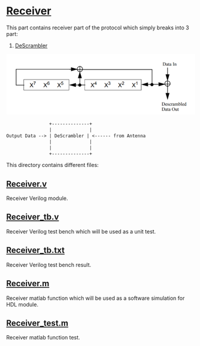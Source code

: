 # [Receiver](https://github.com/sadrasabouri/802.11a/tree/master/Hardware/Receiver)
This part contains receiver part of the protocol which simply breaks into 3 part:

1. [DeScrambler](https://github.com/sadrasabouri/802.11a/tree/master/Hardware/Receiver/DeScrambler)

<img src="https://github.com/sadrasabouri/802.11a/blob/master/OtherFiles/Scrambler.PNG">

```
                +--------------+ 
                |              |
Output Data --> | DeScrambler | <------ from Antenna
                |              |
                |              |
                +--------------+
```

This directory contains different files:

## [Receiver.v](https://github.com/sadrasabouri/802.11a/tree/master/Hardware/Receiver/Receiver.v)
Receiver Verilog module.

## [Receiver_tb.v](https://github.com/sadrasabouri/802.11a/tree/master/Hardware/Receiver/Receiver_tb.v)
Receiver Verilog test bench which will be used as a unit test.

## [Receiver_tb.txt](https://github.com/sadrasabouri/802.11a/tree/master/Hardware/Receiver/Receiver_tb.txt)
Receiver Verilog test bench result.

## [Receiver.m](https://github.com/sadrasabouri/802.11a/tree/master/Hardware/Receiver/Receiver.m)
Receiver matlab function which will be used as a software simulation for HDL module.

## [Receiver_test.m](https://github.com/sadrasabouri/802.11a/tree/master/Hardware/Receiver/Receiver_test.m)
Receiver matlab function test.
